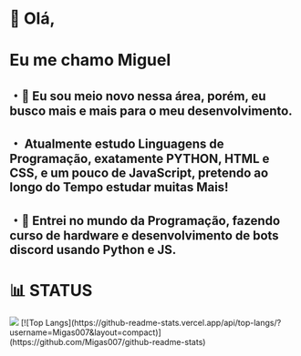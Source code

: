 # **👋 Olá**,
# Eu me chamo **Miguel**
## ・🗿 Eu sou meio novo nessa área, porém, eu busco mais e mais para o meu desenvolvimento.
## ・ Atualmente estudo **Linguagens de Programação**, exatamente **PYTHON**, **HTML** e **CSS**, e um pouco de **JavaScript**, pretendo ao longo do Tempo estudar muitas Mais!
## ・🤖 Entrei no mundo da **Programação**, fazendo **curso de hardware e desenvolvimento de bots discord** usando **Python** e **JS**.

#
# 📊 STATUS
<picture>
<source 
  srcset="https://github-readme-stats.vercel.app/api?username=Migas007&show_icons=true&theme=dark"
  media="(prefers-color-scheme: dark)"
/>
<source
  srcset="https://github-readme-stats.vercel.app/api?username=anuraghazra&show_icons=true"
  media="(prefers-color-scheme: tokyonight), (prefers-color-scheme: tokyonight)"
/>
<img src="https://github-readme-stats.vercel.app/api?username=anuraghazra&show_icons=true" />
</picture> [![Top Langs](https://github-readme-stats.vercel.app/api/top-langs/?username=Migas007&layout=compact)](https://github.com/Migas007/github-readme-stats)

